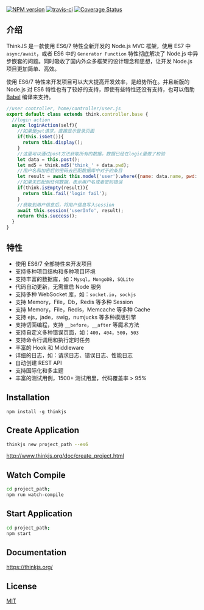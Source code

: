[![NPM version](https://img.shields.io/npm/v/thinkjs.svg?style=flat-square)](http://badge.fury.io/js/thinkjs)
[![travis-ci](https://img.shields.io/travis/75team/thinkjs.svg?style=flat-square)](https://img.shields.io/travis/75team/thinkjs.svg?style=flat-square)
[![Coverage Status](https://img.shields.io/coveralls/75team/thinkjs.svg?style=flat-square)](https://img.shields.io/coveralls/75team/thinkjs.svg?style=flat-square)


## 介绍

ThinkJS 是一款使用 ES6/7 特性全新开发的 Node.js MVC 框架，使用 ES7 中`async/await`，或者 ES6 中的 `Generator Function` 特性彻底解决了 Node.js 中异步嵌套的问题。同时吸收了国内外众多框架的设计理念和思想，让开发 Node.js 项目更加简单、高效。

使用 ES6/7 特性来开发项目可以大大提高开发效率，是趋势所在。并且新版的 Node.js 对 ES6 特性也有了较好的支持，即使有些特性还没有支持，也可以借助 [Babel](http://babeljs.io/) 编译来支持。


```js
//user controller, home/controller/user.js
export default class extends think.controller.base {
  //login action
  async loginAction(self){
    //如果是get请求，直接显示登录页面
    if(this.isGet()){
      return this.display();
    }
    //这里可以通过post方法获取所有的数据，数据已经在logic里做了校验
    let data = this.post();
    let md5 = think.md5('think_' + data.pwd);
    //用户名和加密后的密码去匹配数据库中对于的条目
    let result = await this.model('user').where({name: data.name, pwd: md5}).find();
    //如果未匹配到任何数据，表示用户名或者密码错误
    if(think.isEmpty(result)){
      return this.fail('login fail');
    }
    //获取到用户信息后，将用户信息写入session
    await this.session('userInfo', result);
    return this.success();
  }
}
```


## 特性

* 使用 ES6/7 全部特性来开发项目
* 支持多种项目结构和多种项目环境
* 支持丰富的数据库，如：`Mysql`，`MongoDB`，`SQLite`
* 代码自动更新，无需重启 Node 服务
* 支持多种 WebSocket 库，如：`socket.io`，`sockjs`
* 支持 Memory，File，Db，Redis 等多种 Session
* 支持 Memory，File，Redis，Memcache 等多种 Cache
* 支持 ejs，jade，swig，numjucks 等多种模版引擎
* 支持切面编程，支持 `__before`，`__after` 等魔术方法
* 支持自定义多种错误页面，如：`400`，`404`，`500`，`503`
* 支持命令行调用和执行定时任务
* 丰富的 Hook 和 Middleware
* 详细的日志，如：请求日志、错误日志、性能日志
* 自动创建 REST API
* 支持国际化和多主题
* 丰富的测试用例，1500+ 测试用里，代码覆盖率 > 95%


## Installation

```
npm install -g thinkjs
```

## Create Application

```sh
thinkjs new project_path --es6
```

http://www.thinkjs.org/doc/create_project.html

## Watch Compile

```sh
cd project_path;
npm run watch-compile
```

## Start Application

```sh
cd project_path;
npm start
```


## Documentation

<https://thinkjs.org/>

## License

[MIT](https://github.com/75team/thinkjs/blob/master/LICENSE)
